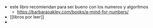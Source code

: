 - este libro recomiendan para ser bueno con los numeros y algoritmos
	- https://barbaraoakley.com/books/a-mind-for-numbers/
- [[libros por leer]]
-
